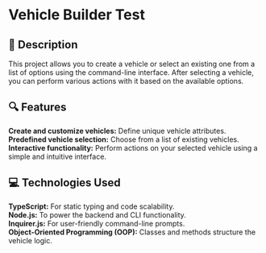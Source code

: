 # Vehicle Builder Test

## 📄 Description
This project allows you to create a vehicle or select an existing one from a list of options using the command-line interface. After selecting a vehicle, you can perform various actions with it based on the available options.


## 🔍 Features
**Create and customize vehicles:** Define unique vehicle attributes.  
**Predefined vehicle selection:** Choose from a list of existing vehicles.  
**Interactive functionality:** Perform actions on your selected vehicle using a simple and intuitive interface.  

## 💻 Technologies Used
**TypeScript:** For static typing and code scalability.  
**Node.js:** To power the backend and CLI functionality.  
**Inquirer.js:** For user-friendly command-line prompts.  
**Object-Oriented Programming (OOP):** Classes and methods structure the vehicle logic.  
